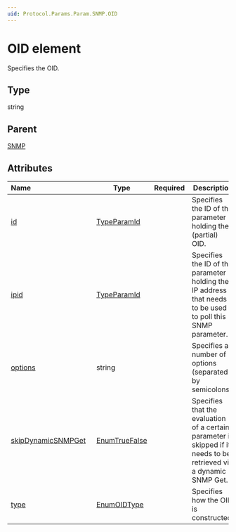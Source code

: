 ```yaml
---
uid: Protocol.Params.Param.SNMP.OID
---
```


# OID element

Specifies the OID.

## Type

string

## Parent

[SNMP](xref:Protocol.Params.Param.SNMP)

## Attributes

|Name&nbsp;&nbsp;&nbsp;&nbsp;&nbsp;&nbsp;&nbsp;&nbsp;&nbsp;&nbsp;&nbsp;&nbsp;&nbsp;&nbsp;&nbsp;&nbsp;&nbsp;&nbsp;&nbsp;&nbsp;&nbsp;&nbsp;&nbsp;&nbsp;&nbsp;&nbsp;&nbsp;&nbsp;&nbsp;&nbsp;&nbsp;|Type|Required|Description|
|--- |--- |--- |--- |
|[id](xref:Protocol.Params.Param.SNMP.OID-id)|[TypeParamId](xref:Protocol-TypeParamId)||Specifies the ID of the parameter holding the (partial) OID.|
|[ipid](xref:Protocol.Params.Param.SNMP.OID-ipid)|[TypeParamId](xref:Protocol-TypeParamId)||Specifies the ID of the parameter holding the IP address that needs to be used to poll this SNMP parameter.|
|[options](xref:Protocol.Params.Param.SNMP.OID-options)|string||Specifies a number of options (separated by semicolons).|
|[skipDynamicSNMPGet](xref:Protocol.Params.Param.SNMP.OID-skipDynamicSNMPGet)|[EnumTrueFalse](xref:Protocol-EnumTrueFalse)||Specifies that the evaluation of a certain parameter is skipped if it needs to be retrieved via a dynamic SNMP Get.|
|[type](xref:Protocol.Params.Param.SNMP.OID-type)|[EnumOIDType](xref:Protocol-EnumOIDType)||Specifies how the OID is constructed.|
